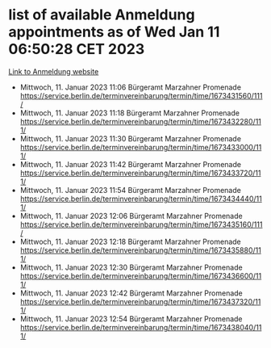 # list of available Anmeldung appointments as of Wed Jan 11 06:50:28 CET 2023
[Link to Anmeldung website](https://service.berlin.de/terminvereinbarung/termin/tag.php?termin=0&anliegen[]=120686&dienstleisterlist=122210,122217,327316,122219,327312,122227,327314,122231,327346,122243,327348,122252,329742,122260,329745,122262,329748,122254,329751,122271,327278,122273,327274,122277,327276,330436,122280,327294,122282,327290,122284,327292,327539,122291,327270,122285,327266,122286,327264,122296,327268,150230,329760,122301,327282,122297,327286,122294,327284,122312,329763,122314,329775,122304,327330,122311,327334,122309,327332,122281,327352,122279,329772,122276,327324,122274,327326,122267,329766,122246,327318,122251,327320,122257,327322,122208,327298,122226,327300,121362,121364&herkunft=http%3A%2F%2Fservice.berlin.de%2Fdienstleistung%2F120686%2F)
- Mittwoch, 11. Januar 2023 11:06 Bürgeramt Marzahner Promenade https://service.berlin.de/terminvereinbarung/termin/time/1673431560/111/
- Mittwoch, 11. Januar 2023 11:18 Bürgeramt Marzahner Promenade https://service.berlin.de/terminvereinbarung/termin/time/1673432280/111/
- Mittwoch, 11. Januar 2023 11:30 Bürgeramt Marzahner Promenade https://service.berlin.de/terminvereinbarung/termin/time/1673433000/111/
- Mittwoch, 11. Januar 2023 11:42 Bürgeramt Marzahner Promenade https://service.berlin.de/terminvereinbarung/termin/time/1673433720/111/
- Mittwoch, 11. Januar 2023 11:54 Bürgeramt Marzahner Promenade https://service.berlin.de/terminvereinbarung/termin/time/1673434440/111/
- Mittwoch, 11. Januar 2023 12:06 Bürgeramt Marzahner Promenade https://service.berlin.de/terminvereinbarung/termin/time/1673435160/111/
- Mittwoch, 11. Januar 2023 12:18 Bürgeramt Marzahner Promenade https://service.berlin.de/terminvereinbarung/termin/time/1673435880/111/
- Mittwoch, 11. Januar 2023 12:30 Bürgeramt Marzahner Promenade https://service.berlin.de/terminvereinbarung/termin/time/1673436600/111/
- Mittwoch, 11. Januar 2023 12:42 Bürgeramt Marzahner Promenade https://service.berlin.de/terminvereinbarung/termin/time/1673437320/111/
- Mittwoch, 11. Januar 2023 12:54 Bürgeramt Marzahner Promenade https://service.berlin.de/terminvereinbarung/termin/time/1673438040/111/

